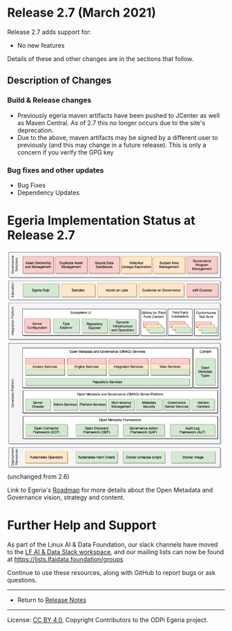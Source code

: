 <!-- SPDX-License-Identifier: CC-BY-4.0 -->
<!-- Copyright Contributors to the ODPi Egeria project. -->

# Release 2.7 (March 2021)

Release 2.7 adds support for:
* No new features

Details of these and other changes are in the sections that follow.

## Description of Changes

### Build & Release changes

* Previously egeria maven artifacts have been pushed to JCenter as well as Maven Central. As of 2.7 this no longer occurs due to the site's deprecation.
* Due to the above, maven artifacts may be signed by a different user to previously (and this may change in a future release). This is only a concern if you verify the GPG key

### Bug fixes and other updates
* Bug Fixes
* Dependency Updates

# Egeria Implementation Status at Release 2.7

![Egeria Implementation Status](../open-metadata-publication/website/roadmap/functional-organization-showing-implementation-status-for-2.6.png#pagewidth) (unchanged from 2.6)

Link to Egeria's [Roadmap](../open-metadata-publication/website/roadmap) for more details about the
Open Metadata and Governance vision, strategy and content.


# Further Help and Support

As part of the Linux AI & Data Foundation, our slack channels have moved to the [LF AI & Data Slack workspace](slack.lfaidata.foundation), and our mailing lists can now be found at https://lists.lfaidata.foundation/groups

Continue to use these resources, along with GitHub to report bugs or ask questions.

----
* Return to [Release Notes](.)
   
----
License: [CC BY 4.0](https://creativecommons.org/licenses/by/4.0/),
Copyright Contributors to the ODPi Egeria project.
